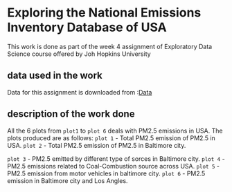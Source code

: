# Exploring the National Emissions Inventory Database of USA
This work is done as part of the week 4 assignment of Exploratory Data Science course offered by Joh Hopkins University

## data used in the work
Data for this assignment is downloaded from :[Data](https://d396qusza40orc.cloudfront.net/exdata%2Fdata%2FNEI_data.zip)

## description of the work done
All the 6 plots from `plot1` to `plot 6` deals with PM2.5 emissions in USA.
The plots produced are as follows:
`plot 1` - Total PM2.5 emission of PM2.5 in USA.
`plot 2` - Total PM2.5 emission of PM2.5 in Baltimore city.

`plot 3` - PM2.5 emitted by different type of sorces in Baltimore city.
`plot 4` - PM2.5 emissions related to Coal-Combustion source across USA.
`plot 5` - PM2.5 emission from motor vehicles in baltimore city.
`plot 6` - PM2.5 emission in Baltimore city and Los Angles.

